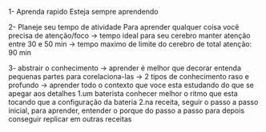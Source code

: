 
1- Aprenda rapido
	Esteja sempre aprendendo

2- Planeje seu tempo de atividade
	Para aprender qualquer coisa você precisa de atenção/foco
		-> tempo ideal para seu cerebro manter atenção 
				entre 30 e 50 min
		-> tempo maximo de limite do cerebro de total atenção: 90 min

3- abstrair o conhecimento
	-> aprender é melhor que decorar
		entenda pequenas partes para corelaciona-las
	-> 2 tipos de conhecimento
		raso e profundo
	-> aprender todo o contexto que voce esta estudando do que se apegar aos detalhes
		1.um baterista conhecer melhor o ritmo que esta tocando que a configuração da bateria
		2.na receita, seguir o passo a passo inicial, para aprender, entender o porque do passo a passo para depois 	conseguir replicar em outras receitas

